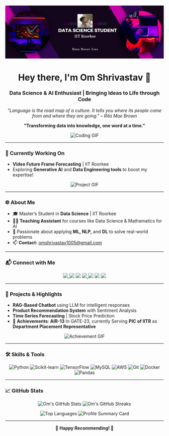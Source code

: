 ![logo](https://github.com/Omshrivastav12/Omshrivastav12/blob/main/Screenshot%202024-11-06%20202011.png)
<h1 align="center">Hey there, I'm Om Shrivastav 👋</h1>
<h3 align="center">Data Science & AI Enthusiast | Bringing Ideas to Life through Code</h3>

<p align="center">
  <em>"Language is the road map of a culture. It tells you where its people come from and where they are going." – Rita Mae Brown</em>
</p>
<p align="center">
  <strong>"Transforming data into knowledge, one word at a time."</strong>
</p>

<p align="center">
  <img src="https://media1.tenor.com/images/7pyDepP8SOQAAAAC/cat-wif.gif" width="250" alt="Coding GIF"/>
</p>

---

### 🔭 Currently Working On
- **Video Future Frame Forecasting** | IIT Roorkee  
- Exploring **Generative AI** and **Data Engineering tools** to boost my expertise!

<p align="center">
  <img src="https://i.makeagif.com/media/4-05-2022/FvBVst.gif" width="200" alt="Project GIF"/>
</p>


---

### 🌐 About Me
- 🎓 Master’s Student in **Data Science** | IIT Roorkee  
- 🧑‍🏫 **Teaching Assistant** for courses like Data Science & Mathematics for AI  
- 🤖 Passionate about applying **ML, NLP,** and **DL** to solve real-world problems  
- 📫 **Contact:** omshrivastav1005@gmail.com  


---

### 📬 Connect with Me
<p align="center">
  <a href="https://www.linkedin.com/in/om-shrivastav-a76983233" target="_blank">
  <img src="https://img.icons8.com/color/48/000000/linkedin.png" height="30"/>
</a>
  <a href="https://kaggle.com/omsubhashshrivastav" target="_blank"><img src="https://img.icons8.com/windows/50/000000/kaggle.png" height="30"/></a>
  <a href="https://fb.com/om-shrivastav" target="_blank"><img src="https://img.icons8.com/color/48/000000/facebook.png" height="30"/></a>
  <a href="https://www.instagram.com/__om_shrivastav/" target="_blank">
  <img src="https://img.icons8.com/fluent/48/000000/instagram-new.png" height="30"/>
</a>
  <a href="https://www.hackerrank.com/omshrivastav1005" target="_blank"><img src="https://img.icons8.com/windows/32/000000/hackerrank.png" height="30"/></a>
  <a href="https://www.leetcode.com/omshrivastav" target="_blank"><img src="https://img.icons8.com/external-tal-revivo-shadow-tal-revivo/48/000000/external-level-up-your-coding-skills-and-quickly-land-a-job-logo-shadow-tal-revivo.png" height="30"/></a>
  <a href="https://auth.geeksforgeeks.org/user/omshrivass1vn" target="_blank"><img src="https://img.icons8.com/color/48/000000/geeksforgeeks.png" height="30"/></a>
</p>

---

### 💼 Projects & Highlights
- **RAG-Based Chatbot** using LLM for intelligent responses  
- **Product Recommendation System** with Sentiment Analysis  
- **Time Series Forecasting** | Stock Price Prediction  
- 🎉 **Achievements**: **AIR-13** In GATE-23, currently Serving **PIC of IITR** as **Department Placement Representative** 

<p align="center">
  <img src="https://media.giphy.com/media/26ufcYAkf3d57XvXq/giphy.gif" width="200" alt="Achievement GIF"/>
</p>

---

### 🛠️ Skills & Tools
<p align="center">
  <img src="https://img.icons8.com/color/48/000000/python.png" alt="Python" height="30"/>
  <img src="https://img.icons8.com/color/48/000000/scikit-learn.png" alt="Scikit-learn" height="30"/>
  <img src="https://img.icons8.com/color/48/000000/tensorflow.png" alt="TensorFlow" height="30"/>
  <img src="https://img.icons8.com/color/48/000000/mysql-logo.png" alt="MySQL" height="30"/>
  <img src="https://img.icons8.com/color/48/000000/amazon-web-services.png" alt="AWS" height="30"/>
  <img src="https://img.icons8.com/color/48/000000/git.png" alt="Git" height="30"/>
  <img src="https://img.icons8.com/color/48/000000/docker.png" alt="Docker" height="30"/>
  <img src="https://img.icons8.com/color/48/000000/pandas.png" alt="Pandas" height="30"/>
</p>

---

### 📈 GitHub Stats
<p align="center">
  <img src="https://github-readme-stats.vercel.app/api?username=omshrivastav12&show_icons=true&theme=merko" width="400" alt="Om's GitHub Stats" />
  <img src="https://github-readme-streak-stats.herokuapp.com/?user=omshrivastav12&theme=merko" width="400" alt="Om's GitHub Streaks" />
</p>

<p align="center">
  <img src="https://github-readme-stats.vercel.app/api/top-langs/?username=omshrivastav12&layout=compact&theme=merko" width="400" alt="Top Languages" />
  <img src="https://github-profile-summary-cards.vercel.app/api/cards/profile-details?username=omshrivastav12&theme=merko" width="400" alt="Profile Summary Card" />
</p>

---

<p align="center">
  🌟 <strong>Happy Recommending! 🌟</strong>
</p>
